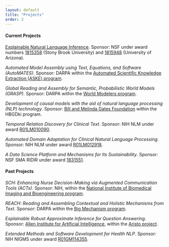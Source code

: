 ```yaml
---
layout: default
title: "Projects"
order: 3
---
```



#### Current Projects ####

[Explainable Natural Language Inference](https://sites.google.com/cs.stonybrook.edu/explainableinference/home). Sponsor: NSF under award numbers [1815358](https://nsf.gov/awardsearch/showAward?AWD_ID=1815358&HistoricalAwards=false) (Stony Brook University) and [1815948](https://nsf.gov/awardsearch/showAward?AWD_ID=1815948&HistoricalAwards=false) (University of Arizona).

*Automated Model Assembly using Text, Equations, and Software (AutoMATES)*. Sponsor: DARPA within the [Automated Scientific Knowledge Extraction (ASKE) program](https://www.darpa.mil/program/automating-scientific-knowledge-extraction).

*Global Reading and Assembly for Semantic, Probabilistic World Models (GRASP)*. Sponsor: DARPA within the [World Modelers program](https://www.darpa.mil/program/world-modelers).

*Development of causal models with the aid of natural language processing (NLP) technology*. Sponsor: [Bill and Melinda Gates Foundation](http://www.gatesfoundation.org) within the HBGDki program.

*Temporal Relation Discovery for Clinical Text*. Sponsor: NIH NLM under award [R01LM010090](https://projectreporter.nih.gov/project_info_description.cfm?aid=8927274&icde=26596195).

*Automated Domain Adaptation for Clinical Natural Language Processing*. Sponsor: NIH NLM under award [R01LM012918](https://projectreporter.nih.gov/project_info_details.cfm?aid=9579181&icde=41083504).

*A Data Science Platform and Mechanisms for Its Sustainability*. Sponsor: NSF SMA RIDIR under award [1831551](https://www.nsf.gov/awardsearch/showAward?AWD_ID=1831551).


#### Past Projects ####

*SCH: Enhancing Nurse Decision-Making via Augmented Communication Tools (ACTs)*. Sponsor: NIH, within the [National Institute of Biomedical Imaging and Bioengineering program](https://www.nibib.nih.gov/node/52681).

*REACH: Reading and Assembling Contextual and Holistic  Mechanisms from Text*. Sponsor: DARPA within the [Big Mechanism program](http://www.darpa.mil/program/big-mechanism).

*Explainable Robust Approximate Inference for Question Answering*. Sponsor: [Allen Institute for Artificial Intelligence](http://allenai.org), within the [Aristo project](http://allenai.org/aristo/). 

*Extended Methods and Software Development for Health NLP*. Sponsor: NIH NIGMS under award [R01GM114355](https://projectreporter.nih.gov/project_info_description.cfm?aid=9029656&icde=27623290).

